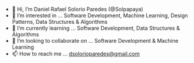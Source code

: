 - 👋 Hi, I’m Daniel Rafael Solorio Paredes (@Solpapaya)
- 👀 I’m interested in ... Software Development, Machine Learning, Design Patterns, Data Structures & Algorithms
- 🌱 I’m currently learning ... Software Development, Data Structures & Algorithms
- 💞️ I’m looking to collaborate on ... Software Development & Machine Learning
- 📫 How to reach me ... dsolorioparedes@gmail.com

<!---
Solpapaya/Solpapaya is a ✨ special ✨ repository because its `README.md` (this file) appears on your GitHub profile.
You can click the Preview link to take a look at your changes.
--->
